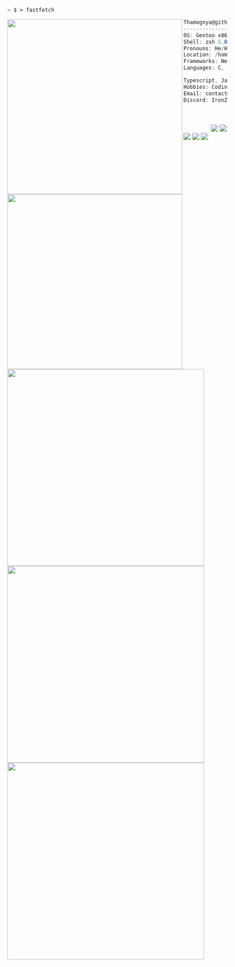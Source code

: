 ```console
~ $ > fastfetch
```



<img align="left" src="https://github-readme-stats.vercel.app/api?username=ThamognyaKodi&count_private=true&theme=dark&show_icons=true&" width="400"/>

```csharp
Thamognya@github.com
-------------------------
OS: Gentoo x86_64
Shell: zsh 5.8.1
Pronouns: He/Him
Location: /home/thamognya
Frameworks: NextJs
Languages: C, C++, Rust, Python,
```

<img align="left" src="https://github-readme-stats.vercel.app/api/top-langs/?username=ThamognyaKodi&langs_count=10&hide=shell&theme=dark" width="400" />

```csharp
Typescript, Javascript
Hobbies: Coding, & Manga Reading
Email: contact@thamognya.com
Discord: IronZoom#5805
```
<p align="left">
   &nbsp; &nbsp; &nbsp; &nbsp; &nbsp; &nbsp; &nbsp; &nbsp; &nbsp; &nbsp; &nbsp; &nbsp; &nbsp; 
   &nbsp; &nbsp; &nbsp; &nbsp; &nbsp; &nbsp; &nbsp; &nbsp; &nbsp; &nbsp; &nbsp; &nbsp; &nbsp; 
   &nbsp; &nbsp; &nbsp; &nbsp; &nbsp; &nbsp; &nbsp; &nbsp;
  <img src="https://singlecolorimage.com/get/F28FAD/25x20" />
  <img src="https://singlecolorimage.com/get/ABE9B3/25x20" />
  <img src="https://singlecolorimage.com/get/B5E8E0/25x20" />
  <img src="https://singlecolorimage.com/get/96CDFB/25x20" />
  <img src="https://singlecolorimage.com/get/89DCEB/25x20" />
</p>
<div align="left">
   <img src="https://github-readme-stats.vercel.app/api/pin/?username=ThamognyaKodi&repo=meaty-rust-kernel&theme=dark" width="450" />
   <img src="https://github-readme-stats.vercel.app/api/pin/?username=ThamognyaKodi&repo=meaty-c-kernel&theme=dark" width="450" />
   <img src="https://github-readme-stats.vercel.app/api/pin/?username=ThamognyaKodi&repo=GCC-Cross-Compiler&theme=dark" width="450" />
</div>

